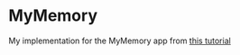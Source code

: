 # MyMemory
My implementation for the MyMemory app from [this tutorial](https://youtu.be/C2DBDZKkLss)
